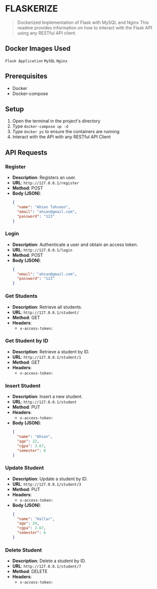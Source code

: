 # FLASKERIZE
> Dockerized Implementation of Flask with MySQL and Nginx
> This readme provides information on how to interact with the Flask API using any RESTful API client.

## Docker Images Used
```Flask Application```
```MySQL```
```Nginx```


## Prerequisites

- Docker
- Docker-compose

## Setup

1. Open the terminal in the project's directory
2. Type ```docker-compose up -d```
3. Type ```docker ps``` to ensure the containers are running
4. Interact with the API with any RESTful API Client

## API Requests

### Register

- **Description**: Registers an user.
- **URL**: `http://127.0.0.1/register`
- **Method**: POST
- **Body (JSON)**:
  ```json
  {
    "name": "Ahsan Tahseen",
    "email": "ahsan@gmail.com",
    "password": "123"
  }


### Login

- **Description**: Authenticate a user and obtain an access token.
- **URL**: `http://127.0.0.1/login`
- **Method**: POST
- **Body (JSON)**:
  ```json
  {
    "email": "ahsan@gmail.com",
    "password": "123"
  }

### Get Students

- **Description**: Retrieve all students.
- **URL**: `http://127.0.0.1/student/`
- **Method**: GET
- **Headers**:
  - `x-access-token: `


### Get Student by ID

- **Description**: Retrieve a student by ID.
- **URL**: `http://127.0.0.1/student/1`
- **Method**: GET
- **Headers**:
  - `x-access-token: `

### Insert Student

- **Description**: Insert a new student.
- **URL**: `http://127.0.0.1/student`
- **Method**: PUT
- **Headers**:
  - `x-access-token: `
- **Body (JSON)**:
  ```json
  {
    "name": "Ahsan",
    "age": 22,
    "cgpa": 3.67,
    "semester": 8
  }

### Update Student

- **Description**: Update a student by ID.
- **URL**: `http://127.0.0.1/student/3`
- **Method**: PUT
- **Headers**:
  - `x-access-token: `
- **Body (JSON)**:
  ```json
  {
    "name": "Hallar",
    "age": 24,
    "cgpa": 2.67,
    "semester": 6
  }

### Delete Student

- **Description**: Delete a student by ID.
- **URL**: `http://127.0.0.1/student/7`
- **Method**: DELETE
- **Headers**:
  - `x-access-token: `
